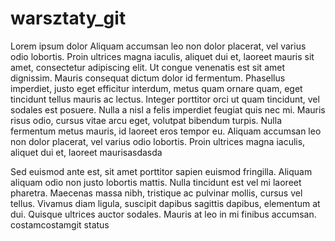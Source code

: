 # warsztaty_git

Lorem ipsum dolor  Aliquam accumsan leo non dolor placerat, vel varius odio lobortis. Proin ultrices magna iaculis, aliquet dui et, laoreet mauris sit amet, consectetur adipiscing elit. Ut congue venenatis est sit amet dignissim. Mauris consequat dictum dolor id fermentum. Phasellus imperdiet, justo eget efficitur interdum, metus quam ornare quam, eget tincidunt tellus mauris ac lectus. Integer porttitor orci ut quam tincidunt, vel sodales est posuere. Nulla a nisl a felis imperdiet feugiat quis nec mi. Mauris risus odio, cursus vitae arcu eget, volutpat bibendum turpis. Nulla fermentum metus mauris, id laoreet eros tempor eu. Aliquam accumsan leo non dolor placerat, vel varius odio lobortis. Proin ultrices magna iaculis, aliquet dui et, laoreet maurisasdasda

Sed euismod ante est, sit amet porttitor sapien euismod fringilla. Aliquam aliquam odio non justo lobortis mattis. Nulla tincidunt est vel mi laoreet pharetra. Maecenas massa nibh, tristique ac pulvinar mollis, cursus vel tellus. Vivamus diam ligula, suscipit dapibus sagittis dapibus, elementum at dui. Quisque ultrices auctor sodales. Mauris at leo in mi finibus accumsan. costamcostamgit status
